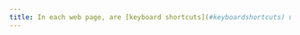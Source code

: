 ```yaml
---
title: In each web page, are [keyboard shortcuts](#keyboardshortcuts) using only one key (lowercase or uppercase letter, punctuation, number or symbol) controllable by the user?
---
```


